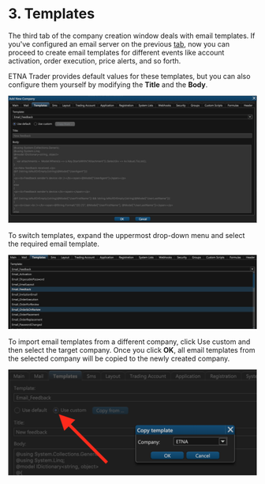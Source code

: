 # 3. Templates

The third tab of the company creation window deals with email templates. If you've configured an email server on the previous [tab](2.-email.md), now you can proceed to create email templates for different events like account activation, order execution, price alerts, and so forth.

ETNA Trader provides default values for these templates, but you can also configure them yourself by modifying the **Title** and the **Body**.

![](../../../.gitbook/assets/screenshot-2019-01-21-at-21.25.01.png)

To switch templates, expand the uppermost drop-down menu and select the required email template.

![](../../../.gitbook/assets/screenshot-2019-01-21-at-21.25.22.png)

To import email templates from a different company, click Use custom and then select the target company. Once you click **OK**, all email templates from the selected company will be copied to the newly created company.

![](../../../.gitbook/assets/screenshot-2019-01-21-at-21.25.32-1.png)

